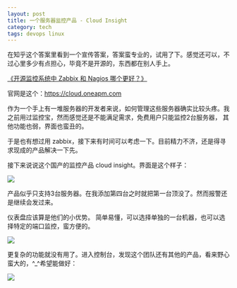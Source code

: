 ```yaml
---
layout: post
title: 一个服务器监控产品 - Cloud Insight
category: tech
tags: devops linux
---
```


在知乎这个答案里看到一个宣传答案，答案蛮专业的，试用了下。感觉还可以，不过心里多少有点担心，毕竟不是开源的，东西都在别人手上。

[《开源监控系统中 Zabbix 和 Nagios 哪个更好？》](https://www.zhihu.com/question/19973178)

官网是这个：<https://cloud.oneapm.com>

作为一个手上有一堆服务器的开发者来说，如何管理这些服务器确实比较头疼。我之前用过监控宝，然而感觉还是不能满足需求，免费用户只能监控2台服务器，
其他功能也弱，界面也蛮丑的。

于是也有想过用 zabbix，接下来有时间可以考虑一下。目前精力不济，还是得寻求现成的产品解决一下先。

接下来说说这个国产的监控产品 cloud insight。界面是这个样子：

![](http://7vigrt.com1.z0.glb.clouddn.com/blog/pic/201706/2017-06-24-11.18.01.png)

产品似乎只支持3台服务器。在我添加第四台之时就把第一台顶没了。然而报警还是继续会发过来。

仪表盘应该算是他们的小优势。 简单易懂，可以选择单独的一台机器，也可以选择特定的端口监控，蛮方便的。

![](http://7vigrt.com1.z0.glb.clouddn.com/blog/pic/201706/2017-06-24-11.28.26.png)

更复杂的功能就没有用了。进入控制台，发现这个团队还有其他的产品，看来野心蛮大的，^_^希望能做好：

![](http://7vigrt.com1.z0.glb.clouddn.com/blog/pic/201706/2017-06-24-11.32.17.png)

